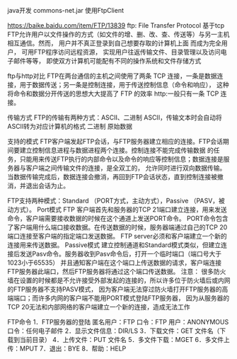 

java开发 commons-net.jar 使用FtpClient

https://baike.baidu.com/item/FTP/13839
ftp: File Transfer Protocol 基于tcp
FTP允许用户以文件操作的方式（如文件的增、删、改、查、传送等）与另一主机相互通信。然而， 用户并不真正登录到自己想要存取的计算机上面
而成为完全用户， 可用FTP程序访问远程资源， 实现用户往返传输文件、目录管理以及访问电子邮件等等， 
即使双方计算机可能配有不同的操作系统和文件存储方式

ftp与http对比
FTP在两台通信的主机之间使用了两条 TCP 连接，一条是数据连接，用于数据传送；另一条是控制连接，用于传送控制信息（命令和响应），
这种将命令和数据分开传送的思想大大提高了 FTP 的效率
http:一般只有一条 TCP 连接。


传输方式
FTP的传输有两种方式：ASCII、二进制
ASCII，传输文本时会自动将ASCII转为对应计算机的格式
二进制 原始数据

支持的模式
FTP客户端发起FTP会话，与FTP服务器建立相应的连接。FTP会话期间要建立控制信息进程与数据进程两个连接。控制连接不能完成传输数据
的任务，只能用来传送FTP执行的内部命令以及命令的响应等控制信息；数据连接是服务器与客户端之间传输文件的连接，是全双工的，
允许同时进行双向数据传输。当数据传输完成后，数据连接会撤消，再回到FTP会话状态，直到控制连接被撤消，并退出会话为止。

FTP支持两种模式：Standard （PORT方式，主动方式），Passive （PASV，被动方式）。
Port模式
FTP 客户端首先和服务器的TCP 21端口建立连接，用来发送命令，客户端需要接收数据的时候在这个通道上发送PORT命令。
PORT命令包含了客户端用什么端口接收数据。在传送数据的时候，服务器端通过自己的TCP 20端口连接至客户端的指定端口发送数据。
FTP server必须和客户端建立一个新的连接用来传送数据。
Passive模式
建立控制通道和Standard模式类似，但建立连接后发送Pasv命令。服务器收到Pasv命令后，打开一个临时端口（端口号大于1023小于65535）
并且通知客户端在这个端口上传送数据的请求，客户端连接FTP服务器此端口，然后FTP服务器将通过这个端口传送数据。
注意：
很多防火墙在设置的时候都是不允许接受外部发起的连接的，所以许多位于防火墙后或内网的FTP服务器不支持PASV模式，
因为客户端无法穿过防火墙打开FTP服务器的高端端口；而许多内网的客户端不能用PORT模式登陆FTP服务器，
因为从服务器的TCP 20无法和内部网络的客户端建立一个新的连接，造成无法工作


FTP命令
1．FTP服务器的登陆
匿名用户：FTP 口令：FTP
用户：ANONYMOUS 口令：任何电子邮件
2．显示文件信息：DIR/LS
3．下载文件：GET 文件名（下载到当前目录）
4．上传文件：PUT 文件名
5．多文件下载：MGET
6．多文件上传：MPUT
7．退出：BYE
8．帮助：HELP